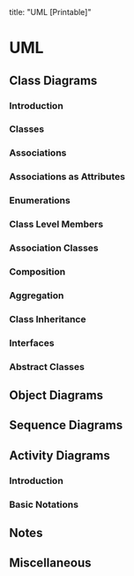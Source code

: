 <frontmatter>
title: "UML [Printable]"
</frontmatter>

<link rel="stylesheet" href="{{baseUrl}}/css/textbook.css">

<div class="website-content">

<div id="main">

# UML

## Class Diagrams

### Introduction

<include src="classDiagrams/introduction/what/print.md" boilerplate />

### Classes

<include src="classDiagrams/classes/what/print.md" boilerplate />

### Associations

<include src="classDiagrams/associations/basic/print.md" boilerplate />
<include src="classDiagrams/associations/navigability/print.md" boilerplate />
<include src="classDiagrams/associations/roles/print.md" boilerplate />
<include src="classDiagrams/associations/labels/print.md" boilerplate />
<include src="classDiagrams/associations/multiplicity/print.md" boilerplate />

### Associations as Attributes

<include src="classDiagrams/associationsAsAttributes/what/print.md" boilerplate />

### Enumerations

<include src="classDiagrams/enumerations/what/print.md" boilerplate />

### Class Level Members

<include src="classDiagrams/classLevelMembers/what/print.md" boilerplate />

### Association Classes

<include src="classDiagrams/associationClasses/what/print.md" boilerplate />

### Composition

<include src="classDiagrams/composition/what/print.md" boilerplate />

### Aggregation

<include src="classDiagrams/aggregation/what/print.md" boilerplate />

### Class Inheritance

<include src="classDiagrams/classInheritance/what/print.md" boilerplate />

### Interfaces

<include src="classDiagrams/interfaces/what/print.md" boilerplate />

### Abstract Classes

<include src="classDiagrams/abstractClasses/what/print.md" boilerplate />

## Object Diagrams

<include src="objectDiagrams/introduction/print.md" boilerplate />
<include src="objectDiagrams/objects/print.md" boilerplate />
<include src="objectDiagrams/associations/what/print.md" boilerplate />

## Sequence Diagrams

<include src="sequenceDiagrams/introduction/print.md" boilerplate />
<include src="sequenceDiagrams/basic/print.md" boilerplate />
<include src="sequenceDiagrams/objectCreation/print.md" boilerplate />
<include src="sequenceDiagrams/objectDeletion/print.md" boilerplate />
<include src="sequenceDiagrams/loops/print.md" boilerplate />
<include src="sequenceDiagrams/selfInvocation/print.md" boilerplate />
<include src="sequenceDiagrams/alternativePaths/print.md" boilerplate />
<include src="sequenceDiagrams/optionalPaths/print.md" boilerplate />
<include src="sequenceDiagrams/parallelPaths/print.md" boilerplate />
<include src="sequenceDiagrams/referenceFrames/print.md" boilerplate />
<include src="sequenceDiagrams/minimalNotation/print.md" boilerplate />

## Activity Diagrams

### Introduction

<include src="activityDiagrams/introduction/what/print.md" boilerplate />

### Basic Notations

<include src="activityDiagrams/basicNotations/linearPaths/print.md" boilerplate />
<include src="activityDiagrams/basicNotations/alternatePaths/print.md" boilerplate />
<include src="activityDiagrams/basicNotations/parallelPaths/print.md" boilerplate />
<include src="activityDiagrams/basicNotations/rakes/print.md" boilerplate />
<include src="activityDiagrams/basicNotations/swimlanes/print.md" boilerplate />

## Notes

<include src="notes/notes/print.md" boilerplate />
<include src="notes/constraints/print.md" boilerplate />

## Miscellaneous

<include src="miscellaneous/objectVsClassDiagrams/print.md" boilerplate />

</div>

</div>
